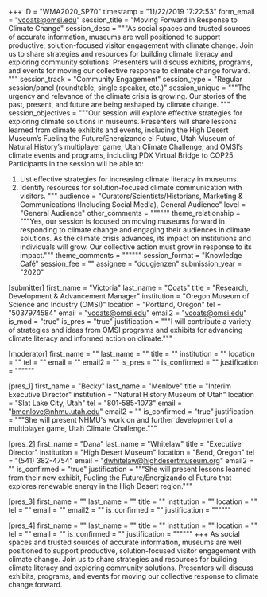 +++
ID = "WMA2020_SP70"
timestamp = "11/22/2019 17:22:53"
form_email = "vcoats@omsi.edu"
session_title = "Moving Forward in Response to Climate Change"
session_desc = """As social spaces and trusted sources of accurate information, museums are well positioned to support productive, solution-focused visitor engagement with climate change. Join us to share strategies and resources for building climate literacy and exploring community solutions. Presenters will discuss exhibits, programs, and events for moving our collective response to climate change forward. """
session_track = "Community Engagement"
session_type = "Regular session/panel (roundtable, single speaker, etc.)"
session_unique = """The urgency and relevance of the climate crisis is growing. Our stories of the past, present, and future are being reshaped by climate change. """
session_objectives = """Our session will explore effective strategies for exploring climate solutions in museums. Presenters will share lessons learned from  climate exhibits and events, including the High Desert Museum’s Fueling the Future/Energizando el Futuro, Utah Museum of Natural History’s multiplayer game, Utah Climate Challenge, and OMSI’s climate events and programs, including PDX Virtual Bridge to COP25. Participants in the session will be able to:

1.	List effective strategies for increasing climate literacy in museums.
2.	Identify resources for solution-focused climate communication with visitors.
"""
audience = "Curators/Scientists/Historians, Marketing & Communications (Including Social Media), General Audience"
level = "General Audience"
other_comments = """"""
theme_relationship = """Yes, our session is focused on moving museums forward in responding to climate change and engaging their audiences in climate solutions. As the climate crisis advances, its impact on institutions and individuals will grow. Our collective action must grow in response to its impact."""
theme_comments = """"""
session_format = "Knowledge Café"
session_fee = ""
assignee = "dougjenzen"
submission_year = "2020"

[submitter]
first_name = "Victoria"
last_name = "Coats"
title = "Research, Development & Advancement Manager"
institution = "Oregon Museum of Science and Industry (OMSI)"
location = "Portland, Oregon"
tel = "5037974584"
email = "vcoats@omsi.edu"
email2 = "vcoats@omsi.edu"
is_mod = "true"
is_pres = "true"
justification = """I will contribute a variety of strategies and ideas from OMSI programs and exhibits for advancing climate literacy and informed action on climate."""

[moderator]
first_name = ""
last_name = ""
title = ""
institution = ""
location = ""
tel = ""
email = ""
email2 = ""
is_pres = ""
is_confirmed = ""
justification = """"""

[pres_1]
first_name = "Becky"
last_name = "Menlove"
title = "Interim Executive Director"
institution = "Natural History Museum of Utah"
location = "Slat Lake City, Utah"
tel = "801-585-1073"
email = "bmenlove@nhmu.utah.edu"
email2 = ""
is_confirmed = "true"
justification = """She will present NHMU's work on and further development of a multiplayer game, Utah Climate Challenge."""

[pres_2]
first_name = "Dana"
last_name = "Whitelaw"
title = "Executive Director"
institution = "High Desert Museum"
location = "Bend, Oregon"
tel = "(541) 382-4754"
email = "dwhitelaw@highdesertmuseum.org"
email2 = ""
is_confirmed = "true"
justification = """She will present lessons learned from their new exhibit, Fueling the Future/Energizando el Futuro that explores renewable energy in the High Desert region."""

[pres_3]
first_name = ""
last_name = ""
title = ""
institution = ""
location = ""
tel = ""
email = ""
email2 = ""
is_confirmed = ""
justification = """"""

[pres_4]
first_name = ""
last_name = ""
title = ""
institution = ""
location = ""
tel = ""
email = ""
is_confirmed = ""
justification = """"""
+++
As social spaces and trusted sources of accurate information, museums are well positioned to support productive, solution-focused visitor engagement with climate change. Join us to share strategies and resources for building climate literacy and exploring community solutions. Presenters will discuss exhibits, programs, and events for moving our collective response to climate change forward. 